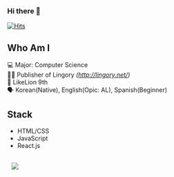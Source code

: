 ### Hi there 👋  
[![Hits](https://hits.seeyoufarm.com/api/count/incr/badge.svg?url=https%3A%2F%2Fgithub.com%2FJsgithubchannel&count_bg=%23FF5A5F&title_bg=%23C81D25&icon=googlemaps.svg&icon_color=%23E7E7E7&title=VISIT&edge_flat=false)](https://hits.seeyoufarm.com)

## Who Am I
💻 Major: Computer Science  <br>
👩‍💻 Publisher of Lingory _(http://lingory.net/)_ <br>
🦁 LikeLion 9th <br>
🗣 Korean(Native), English(Opic: AL), Spanish(Beginner)

## Stack
- HTML/CSS
- JavaScript
- React.js

<br>
<a href="https://breathtaking-life.tistory.com/">
    <img 
        src="http://img.shields.io/badge/-Tech%20Blog-655ced?style=flat&logo=github&link=https://breathtaking-life.tistory.com/"
        style="height : auto; margin-left : 10px; margin-right : 10px;"/>
</a>



